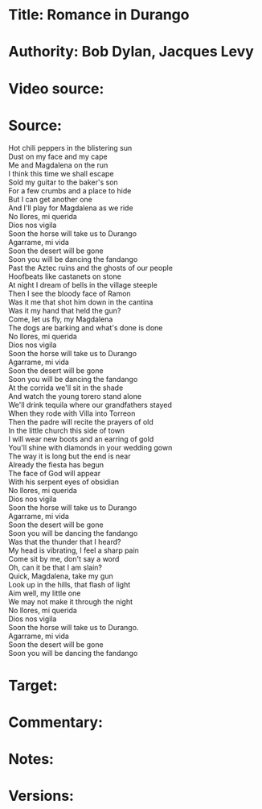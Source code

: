 # Title: Romance in Durango

# Authority: Bob Dylan, Jacques Levy

# Video source: 

# Source:
Hot chili peppers in the blistering sun  
Dust on my face and my cape  
Me and Magdalena on the run  
I think this time we shall escape  
Sold my guitar to the baker's son  
For a few crumbs and a place to hide  
But I can get another one  
And I'll play for Magdalena as we ride  
No llores, mi querida  
Dios nos vigila  
Soon the horse will take us to Durango  
Agarrame, mi vida  
Soon the desert will be gone  
Soon you will be dancing the fandango  
Past the Aztec ruins and the ghosts of our people  
Hoofbeats like castanets on stone  
At night I dream of bells in the village steeple  
Then I see the bloody face of Ramon  
Was it me that shot him down in the cantina  
Was it my hand that held the gun?  
Come, let us fly, my Magdalena  
The dogs are barking and what's done is done  
No llores, mi querida  
Dios nos vigila  
Soon the horse will take us to Durango  
Agarrame, mi vida  
Soon the desert will be gone  
Soon you will be dancing the fandango  
At the corrida we'll sit in the shade  
And watch the young torero stand alone  
We'll drink tequila where our grandfathers stayed  
When they rode with Villa into Torreon  
Then the padre will recite the prayers of old  
In the little church this side of town  
I will wear new boots and an earring of gold  
You'll shine with diamonds in your wedding gown  
The way it is long but the end is near  
Already the fiesta has begun  
The face of God will appear  
With his serpent eyes of obsidian  
No llores, mi querida  
Dios nos vigila  
Soon the horse will take us to Durango  
Agarrame, mi vida  
Soon the desert will be gone  
Soon you will be dancing the fandango  
Was that the thunder that I heard?  
My head is vibrating, I feel a sharp pain  
Come sit by me, don't say a word  
Oh, can it be that I am slain?  
Quick, Magdalena, take my gun  
Look up in the hills, that flash of light  
Aim well, my little one  
We may not make it through the night  
No llores, mi querida  
Dios nos vigila  
Soon the horse will take us to Durango.  
Agarrame, mi vida  
Soon the desert will be gone  
Soon you will be dancing the fandango  

# Target:  

# Commentary:  

# Notes:  

# Versions:  